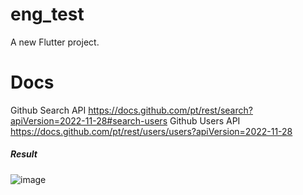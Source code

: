 # eng_test

A new Flutter project.

# Docs

Github Search API <https://docs.github.com/pt/rest/search?apiVersion=2022-11-28#search-users>
Github Users API <https://docs.github.com/pt/rest/users/users?apiVersion=2022-11-28>

##### Result

![image](https://user-images.githubusercontent.com/35867294/214113092-9f10279e-3bc8-4917-a0d2-d5bd0e353b17.png)
